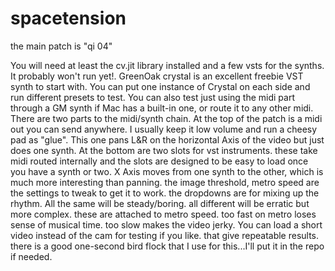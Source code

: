 # spacetension

the main patch is "qi 04"

You will need at least the cv.jit library installed and a few vsts for the synths.  It probably won't run yet!. GreenOak crystal is an excellent freebie VST synth to start with.  You can put one instance of Crystal on each side and run different presets to test. You can also test just using the midi part through a GM synth if Mac has a built-in one, or route it to any other midi.   There are two parts to the midi/synth chain.  At the top of the patch is a midi out you can send anywhere.  I usually keep it low volume and run a cheesy pad as "glue".  This one pans L&R on the horizontal Axis of the video but just does one synth. At the bottom are two slots for vst instruments.  these take midi routed internally and the slots are designed to be easy to load once you have a synth or two.  X Axis moves from one synth to the other, which is much more interesting than panning.  the image threshold, metro speed are the settings to tweak to get it to work.  the dropdowns are for mixing up the rhythm.  All the same will be steady/boring.  all different will be erratic but more complex.  these are attached to metro speed.  too fast on metro loses sense of musical time. too slow makes the video jerky.  You can load a short video instead of the cam for testing if you like. that give repeatable results.  there is a good one-second bird flock that I use for this...I'll put it in the repo if needed.  
